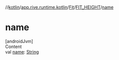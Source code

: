 //[kotlin](../../../../index.md)/[app.rive.runtime.kotlin](../../index.md)/[Fit](../index.md)/[FIT_HEIGHT](index.md)/[name](name.md)



# name  
[androidJvm]  
Content  
val [name](name.md): [String](https://kotlinlang.org/api/latest/jvm/stdlib/kotlin/-string/index.html)  



